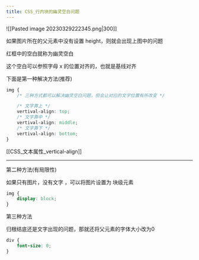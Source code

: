 ```yaml
---
title: CSS_行内块的幽灵空白问题
---
```

![[Pasted image 20230329222345.png|300]]

如果图片所在的父元素中没有设置 height，则就会出现上图中的问题 

红框中的空白就称为幽灵空白 

这个空白可以参照字母 x 的位置对齐的，也就是基线对齐 

下面是第一种解决方法(推荐)

```css
img {
	/* 三种方式都可以解决幽灵空白问题，但会让对应的文字位置有所改变 */

	/* 文字靠上 */
	vertival-align: top;
	/* 文字靠中 */
	vertival-align: middle;
	/* 文字靠下 */
	vertival-align: bottom;
}
```

[[CSS_文本属性_vertical-align]] 

---

第二种方法(有局限性)

如果只有图片，没有文字 ，可以将图片设置为 块级元素 

```css
img {
	display: block;
}
```

第三种方法

归根结底还是文字出现的问题，那就还将父元素的字体大小改为0 

```css
div {
	font-size: 0;
}
```
